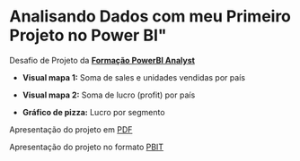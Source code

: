 # Analisando Dados com meu Primeiro Projeto no Power BI" 

Desafio de Projeto da **[Formação PowerBI Analyst](https://web.dio.me/track/ae00b551-c67c-43fa-8f2a-3591be061982)**



- **Visual mapa 1:** Soma de sales e unidades vendidas por país 

- **Visual mapa 2:** Soma de lucro (profit) por país 

- **Gráfico de pizza:** Lucro por segmento 


Apresentação do projeto em [PDF]()

Apresentação do projeto no formato [PBIT](https://github.com/83Rafa/power_bi_analyst/blob/main/desafio_de_projeto_1/analise_finance.pbit)
